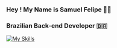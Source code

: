 ### Hey ! My Name is Samuel Felipe 👋🏽

### Brazilian Back-end Developer 🇧🇷


[![My Skills](https://skillicons.dev/icons?i=php,laravel,html,css,js,react,vue,git,github,py,java,mysql,sqlite,linux,bash&theme=dark)](https://skillicons.dev)
